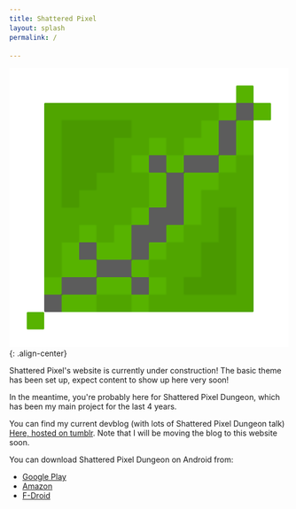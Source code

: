 ```yaml
---
title: Shattered Pixel
layout: splash
permalink: /

---
```


![image-center](/assets/images/header.png){: .align-center}

Shattered Pixel's website is currently under construction! The basic theme has been set up, expect content to show up here very soon!

In the meantime, you're probably here for Shattered Pixel Dungeon, which has been my main project for the last 4 years.

You can find my current devblog (with lots of Shattered Pixel Dungeon talk) [Here, hosted on tumblr](http://shatteredpixel.tumblr.com/). Note that I will be moving the blog to this website soon.

You can download Shattered Pixel Dungeon on Android from:
- [Google Play](#https://play.google.com/store/apps/details?id=com.shatteredpixel.shatteredpixeldungeon)
- [Amazon](#https://www.amazon.com/Shattered-Pixel-Dungeon/dp/B00OH2C21M/)
- [F-Droid](#https://f-droid.org/wiki/page/com.shatteredpixel.shatteredpixeldungeon)